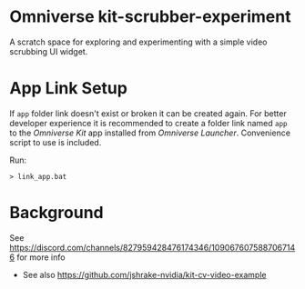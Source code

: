 # Omniverse kit-scrubber-experiment

A scratch space for exploring and experimenting with a simple video scrubbing UI widget.

# App Link Setup

If `app` folder link doesn't exist or broken it can be created again. For better developer experience it is recommended to create a folder link named `app` to the *Omniverse Kit* app installed from *Omniverse Launcher*. Convenience script to use is included.

Run:

```
> link_app.bat
```


# Background
See https://discord.com/channels/827959428476174346/1090676075887067146 for more info
- See also https://github.com/jshrake-nvidia/kit-cv-video-example
